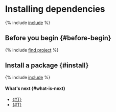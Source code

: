 # Installing dependencies

{% include [include](../../../_includes/datasphere/install-dependencies-intro.md) %}

## Before you begin {#before-begin}

{% include [find project](../../../_includes/datasphere/ui-before-begin.md) %}

## Install a package {#install}

{% include [include](../../../_includes/datasphere/install-dependencies-steps.md) %}

#### What's next {#what-is-next}

* [{#T}](control-compute-resources.md)
* [{#T}](clear-kernel-state.md)
